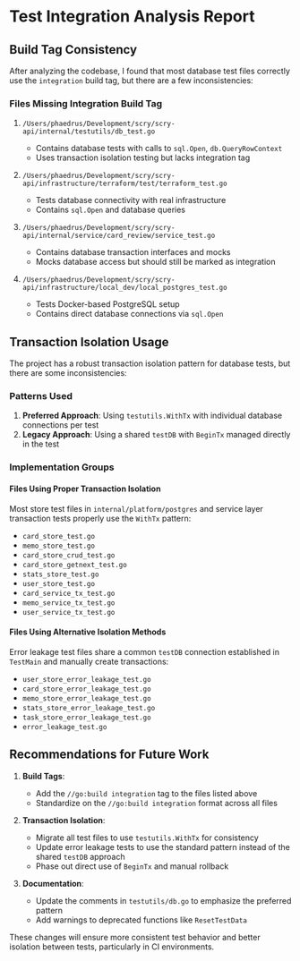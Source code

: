 # Test Integration Analysis Report

## Build Tag Consistency

After analyzing the codebase, I found that most database test files correctly use the `integration` build tag, but there are a few inconsistencies:

### Files Missing Integration Build Tag

1. `/Users/phaedrus/Development/scry/scry-api/internal/testutils/db_test.go`
   - Contains database tests with calls to `sql.Open`, `db.QueryRowContext`
   - Uses transaction isolation testing but lacks integration tag

2. `/Users/phaedrus/Development/scry/scry-api/infrastructure/terraform/test/terraform_test.go`
   - Tests database connectivity with real infrastructure
   - Contains `sql.Open` and database queries

3. `/Users/phaedrus/Development/scry/scry-api/internal/service/card_review/service_test.go`
   - Contains database transaction interfaces and mocks
   - Mocks database access but should still be marked as integration

4. `/Users/phaedrus/Development/scry/scry-api/infrastructure/local_dev/local_postgres_test.go`
   - Tests Docker-based PostgreSQL setup
   - Contains direct database connections via `sql.Open`

## Transaction Isolation Usage

The project has a robust transaction isolation pattern for database tests, but there are some inconsistencies:

### Patterns Used

1. **Preferred Approach**: Using `testutils.WithTx` with individual database connections per test
2. **Legacy Approach**: Using a shared `testDB` with `BeginTx` managed directly in the test

### Implementation Groups

#### Files Using Proper Transaction Isolation

Most store test files in `internal/platform/postgres` and service layer transaction tests properly use the `WithTx` pattern:
- `card_store_test.go`
- `memo_store_test.go`
- `card_store_crud_test.go`
- `card_store_getnext_test.go`
- `stats_store_test.go`
- `user_store_test.go`
- `card_service_tx_test.go`
- `memo_service_tx_test.go`
- `user_service_tx_test.go`

#### Files Using Alternative Isolation Methods

Error leakage test files share a common `testDB` connection established in `TestMain` and manually create transactions:
- `user_store_error_leakage_test.go`
- `card_store_error_leakage_test.go`
- `memo_store_error_leakage_test.go`
- `stats_store_error_leakage_test.go`
- `task_store_error_leakage_test.go`
- `error_leakage_test.go`

## Recommendations for Future Work

1. **Build Tags**:
   - Add the `//go:build integration` tag to the files listed above
   - Standardize on the `//go:build integration` format across all files

2. **Transaction Isolation**:
   - Migrate all test files to use `testutils.WithTx` for consistency
   - Update error leakage tests to use the standard pattern instead of the shared `testDB` approach
   - Phase out direct use of `BeginTx` and manual rollback

3. **Documentation**:
   - Update the comments in `testutils/db.go` to emphasize the preferred pattern
   - Add warnings to deprecated functions like `ResetTestData`

These changes will ensure more consistent test behavior and better isolation between tests, particularly in CI environments.
